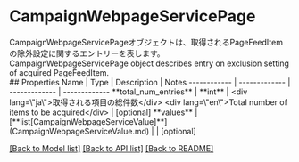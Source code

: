 # CampaignWebpageServicePage

<div lang=\"ja\">CampaignWebpageServicePageオブジェクトは、取得されるPageFeedItemの除外設定に関するエントリーを表します。</div> <div lang=\"en\">CampaignWebpageServicePage object describes entry on exclusion setting of acquired PageFeedItem.</div> 
## Properties
Name | Type | Description | Notes
------------ | ------------- | ------------- | -------------
**total_num_entries** | **int** | &lt;div lang&#x3D;\&quot;ja\&quot;&gt;取得される項目の総件数&lt;/div&gt; &lt;div lang&#x3D;\&quot;en\&quot;&gt;Total number of items to be acquired&lt;/div&gt;  | [optional] 
**values** | [**list[CampaignWebpageServiceValue]**](CampaignWebpageServiceValue.md) |  | [optional] 

[[Back to Model list]](../README.md#documentation-for-models) [[Back to API list]](../README.md#documentation-for-api-endpoints) [[Back to README]](../README.md)


